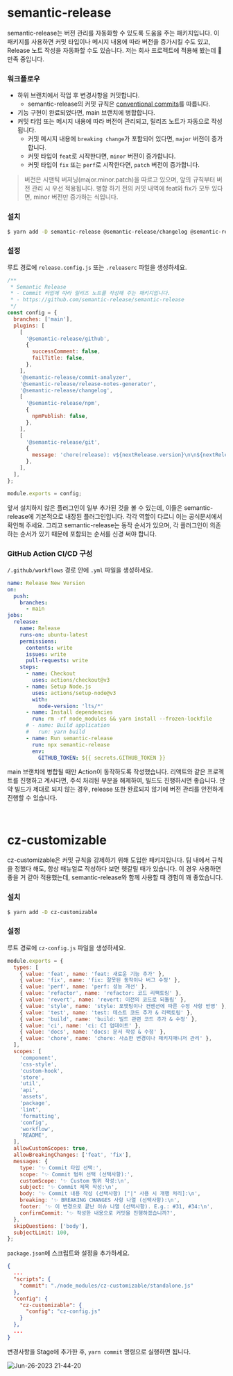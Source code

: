 # semantic-release

semantic-release는 버전 관리를 자동화할 수 있도록 도움을 주는 패키지입니다. 이 패키지를 사용하면 커밋 타입이나 메시지 내용에 따라 버전을 증가시킬 수도 있고, Release 노트 작성을 자동화할 수도 있습니다. 저는 회사 프로젝트에 적용해 봤는데 🐶 만족 중입니다.

### 워크플로우

- 하위 브랜치에서 작업 후 변경사항을 커밋합니다.
  - semantic-release의 커밋 규칙은 [conventional commits](https://github.com/conventional-changelog/commitlint/tree/master/%40commitlint/config-conventional)를 따릅니다.
- 기능 구현이 완료되었다면, main 브랜치에 병합합니다.
- 커밋 타입 또는 메시지 내용에 따라 버전이 관리되고, 릴리즈 노트가 자동으로 작성됩니다.
  - 커밋 메시지 내용에 `breaking change`가 포함되어 있다면, `major` 버전이 증가합니다.
  - 커밋 타입이 `feat`로 시작한다면, `minor` 버전이 증가합니다.
  - 커밋 타입이 `fix` 또는 `perf`로 시작한다면, `patch` 버전이 증가합니다.

> 버전은 시맨틱 버저닝(major.minor.patch)을 따르고 있으며, 앞의 규칙부터 버전 관리 시 우선 적용됩니다.
> 병합 하기 전의 커밋 내역에 feat와 fix가 모두 있다면, minor 버전만 증가하는 식입니다.

### 설치

```bash
$ yarn add -D semantic-release @semantic-release/changelog @semantic-release/git
```

### 설정

루트 경로에 `release.config.js` 또는 `.releaserc` 파일을 생성하세요.

```javascript
/**
 * Semantic Release
 * - Commit 타입에 따라 릴리즈 노트를 작성해 주는 패키지입니다.
 * - https://github.com/semantic-release/semantic-release
 */
const config = {
  branches: ['main'],
  plugins: [
    [
      '@semantic-release/github',
      {
        successComment: false,
        failTitle: false,
      },
    ],
    '@semantic-release/commit-analyzer',
    '@semantic-release/release-notes-generator',
    '@semantic-release/changelog',
    [
      '@semantic-release/npm',
      {
        npmPublish: false,
      },
    ],
    [
      '@semantic-release/git',
      {
        message: 'chore(release): v${nextRelease.version}\n\n${nextRelease.notes}',
      },
    ],
  ],
};

module.exports = config;
```

앞서 설치하지 않은 플러그인이 일부 추가된 것을 볼 수 있는데, 이들은 semantic-release에 기본적으로 내장된 플러그인입니다. 각각 역할이 다르니 이는 공식문서에서 확인해 주세요. 그리고 semantic-release는 동작 순서가 있으며, 각 플러그인이 의존하는 순서가 있기 때문에 포함되는 순서를 신경 써야 합니다.

### GitHub Action CI/CD 구성

`/.github/workflows` 경로 안에 `.yml` 파일을 생성하세요.

```yml
name: Release New Version
on:
  push:
    branches:
      - main
jobs:
  release:
    name: Release
    runs-on: ubuntu-latest
    permissions:
      contents: write
      issues: write
      pull-requests: write
    steps:
      - name: Checkout
        uses: actions/checkout@v3
      - name: Setup Node.js
        uses: actions/setup-node@v3
        with:
          node-version: 'lts/*'
      - name: Install dependencies
        run: rm -rf node_modules && yarn install --frozen-lockfile
      # - name: Build application
      #   run: yarn build
      - name: Run semantic-release
        run: npx semantic-release
        env:
          GITHUB_TOKEN: ${{ secrets.GITHUB_TOKEN }}
```

main 브랜치에 병합될 때만 Action이 동작하도록 작성했습니다. 리액트와 같은 프로젝트를 진행하고 계시다면, 주석 처리된 부분을 해제하여, 빌드도 진행하시면 좋습니다. 만약 빌드가 제대로 되지 않는 경우, release 또한 완료되지 않기에 버전 관리를 안전하게 진행할 수 있습니다.

<br />

# cz-customizable

cz-customizable은 커밋 규칙을 강제하기 위해 도입한 패키지입니다. 팀 내에서 규칙을 정했다 해도, 항상 매뉴얼로 작성하다 보면 헷갈릴 때가 있습니다. 이 경우 사용하면 좋을 거 같아 적용했는데, semantic-release와 함께 사용할 때 경험이 꽤 좋았습니다.

### 설치

```bash
$ yarn add -D cz-customizable
```

### 설정

루트 경로에 `cz-config.js` 파일을 생성하세요.

```javascript
module.exports = {
  types: [
    { value: 'feat', name: 'feat: 새로운 기능 추가' },
    { value: 'fix', name: 'fix: 잘못된 동작이나 버그 수정' },
    { value: 'perf', name: 'perf: 성능 개선' },
    { value: 'refactor', name: 'refactor: 코드 리팩토링' },
    { value: 'revert', name: 'revert: 이전의 코드로 되돌림' },
    { value: 'style', name: 'style: 포맷팅이나 컨벤션에 따른 수정 사항 반영' },
    { value: 'test', name: 'test: 테스트 코드 추가 & 리팩토링' },
    { value: 'build', name: 'build: 빌드 관련 코드 추가 & 수정' },
    { value: 'ci', name: 'ci: CI 업데이트' },
    { value: 'docs', name: 'docs: 문서 작성 & 수정' },
    { value: 'chore', name: 'chore: 사소한 변경이나 패키지매니저 관리' },
  ],
  scopes: [
    'component',
    'css-style',
    'custom-hook',
    'store',
    'util',
    'api',
    'assets',
    'package',
    'lint',
    'formatting',
    'config',
    'workflow',
    'README',
  ],
  allowCustomScopes: true,
  allowBreakingChanges: ['feat', 'fix'],
  messages: {
    type: '✨ Commit 타입 선택:',
    scope: '✨ Commit 범위 선택 (선택사항):',
    customScope: '✨ Custom 범위 작성:\n',
    subject: '✨ Commit 제목 작성:\n',
    body: '✨ Commit 내용 작성 (선택사항) ["|" 사용 시 개행 처리]:\n',
    breaking: '✨ BREAKING CHANGES 사항 나열 (선택사항):\n',
    footer: '✨ 이 변경으로 끝난 이슈 나열 (선택사항). E.g.: #31, #34:\n',
    confirmCommit: '✨ 작성한 내용으로 커밋을 진행하겠습니까?',
  },
  skipQuestions: ['body'],
  subjectLimit: 100,
};
```

`package.json`에 스크립트와 설정을 추가하세요.

```json
{
  ...
  "scripts": {
    "commit": "./node_modules/cz-customizable/standalone.js"
  },
  "config": {
    "cz-customizable": {
      "config": "cz-config.js"
    }
  },
  ...
}
```

변경사항을 Stage에 추가한 후, `yarn commit` 명령으로 실행하면 됩니다.

![Jun-26-2023 21-44-20](https://github.com/n0hack/semantic-release/assets/42988225/6676aac1-9eb7-4645-80fb-2ca0dd508381)
